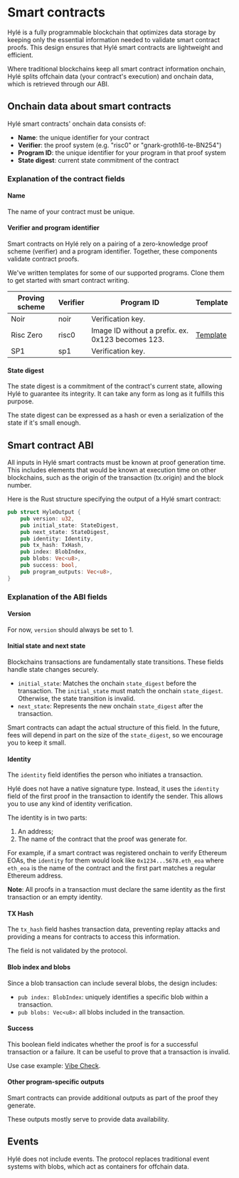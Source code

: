 # Smart contracts

Hylé is a fully programmable blockchain that optimizes data storage by keeping only the essential information needed to validate smart contract proofs. This design ensures that Hylé smart contracts are lightweight and efficient.

Where traditional blockchains keep all smart contract information onchain, Hylé splits offchain data (your contract's execution) and onchain data, which is retrieved through our ABI.

## Onchain data about smart contracts

Hylé smart contracts' onchain data consists of:

- **Name**: the unique identifier for your contract
- **Verifier**: the proof system (e.g. "risc0" or "gnark-groth16-te-BN254")
- **Program ID**: the unique identifier for your program in that proof system
- **State digest**: current state commitment of the contract

### Explanation of the contract fields

#### Name

The name of your contract must be unique.

#### Verifier and program identifier

Smart contracts on Hylé rely on a pairing of a zero-knowledge proof scheme (verifier) and a program identifier. Together, these components validate contract proofs.

We've written templates for some of our supported programs. Clone them to get started with smart contract writing.

| Proving scheme | Verifier | Program ID | Template                                       |
|----------------|----------|---------------------------------------------------|---|
| Noir           | noir     | Verification key.                                 |   |
| Risc Zero      | risc0    | Image ID without a prefix. ex. 0x123 becomes 123. | [Template](https://github.com/Hyle-org/risc0-template)  |
| SP1            | sp1      | Verification key.                                 |   |

<!--- **Cairo**: Cairo smart contracts will be identified by their Class Hash in the future.
- **Groth16**: Groth16 programs require a trusted ceremony. As such, their identifier is the verifying key corresponding to the matching private key, which will be unique for each program & ceremony.-->

#### State digest

The state digest is a commitment of the contract's current state, allowing Hylé to guarantee its integrity. It can take any form as long as it fulfills this purpose.

The state digest can be expressed as a hash or even a serialization of the state if it's small enough.

## Smart contract ABI

All inputs in Hylé smart contracts must be known at proof generation time. This includes elements that would be known at execution time on other blockchains, such as the origin of the transaction (tx.origin) and the block number.

Here is the Rust structure specifying the output of a Hylé smart contract:

```rust
pub struct HyleOutput {
    pub version: u32,
    pub initial_state: StateDigest,
    pub next_state: StateDigest,
    pub identity: Identity,
    pub tx_hash: TxHash,
    pub index: BlobIndex,
    pub blobs: Vec<u8>,
    pub success: bool,
    pub program_outputs: Vec<u8>,
}
```

### Explanation of the ABI fields

#### Version

For now, `version` should always be set to 1.

#### Initial state and next state

Blockchains transactions are fundamentally state transitions. These fields handle state changes securely.

- `initial_state`: Matches the onchain `state_digest` before the transaction. The `initial_state` must match the onchain `state_digest`. Otherwise, the state transition is invalid.
- `next_state`: Represents the new onchain `state_digest` after the transaction.

Smart contracts can adapt the actual structure of this field. In the future, fees will depend in part on the size of the `state_digest`, so we encourage you to keep it small.

#### Identity

The `identity` field identifies the person who initiates a transaction.

Hylé does not have a native signature type. Instead, it uses the `identity` field of the first proof in the transaction to identify the sender. This allows you to use any kind of identity verification.

The identity is in two parts:

1. An address;
1. The name of the contract that the proof was generate for.

For example, if a smart contract was registered onchain to verify Ethereum EOAs, the `identity` for them would look like `0x1234...5678.eth_eoa` where `eth_eoa` is the name of the contract and the first part matches a regular Ethereum address.

**Note**: All proofs in a transaction must declare the same identity as the first transaction or an empty identity.

#### TX Hash

The `tx_hash` field hashes transaction data, preventing replay attacks and providing a means for contracts to access this information.

The field is not validated by the protocol.

#### Blob index and blobs

Since a blob transaction can include several blobs, the design includes:

- `pub index: BlobIndex`: uniquely identifies a specific blob within a transaction.
- `pub blobs: Vec<u8>`: all blobs included in the transaction.

#### Success

This boolean field indicates whether the proof is for a successful transaction or a failure. It can be useful to prove that a transaction is invalid.

Use case example: [Vibe Check](https://github.com/Hyle-org/vibe-check/blob/main/cairo-reco-smile/src/lib.cairo#L297).

#### Other program-specific outputs

Smart contracts can provide additional outputs as part of the proof they generate.

These outputs mostly serve to provide data availability.

## Events

Hylé does not include events. The protocol replaces traditional event systems with blobs, which act as containers for offchain data.
